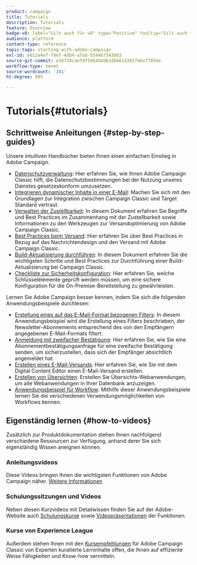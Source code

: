 ```yaml
---
product: campaign
title: Tutorials
description: Tutorials
feature: Overview
badge-v8: label="Gilt auch für v8" type="Positive" tooltip="Gilt auch für Campaign v8"
audience: platform
content-type: reference
topic-tags: starting-with-adobe-campaign
exl-id: e612a4e7-f4ef-4db4-afab-5544b73430d3
source-git-commit: e34718caefdf5db4ddd61db601420274be77054e
workflow-type: tm+mt
source-wordcount: '341'
ht-degree: 98%

---
```


# Tutorials{#tutorials}



## Schrittweise Anleitungen {#step-by-step-guides}

Unsere intuitiven Handbücher bieten Ihnen einen einfachen Einstieg in Adobe Campaign.

* [Datenschutzverwaltung](https://helpx.adobe.com/de/campaign/kb/acc-privacy.html): Hier erfahren Sie, wie Ihnen Adobe Campaign Classic hilft, die Datenschutzbestimmungen bei der Nutzung unseres Dienstes gesetzeskonform umzusetzen.
* [Integrieren dynamischer Inhalte in einer E-Mail](https://experienceleague.adobe.com/docs/campaign-classic/using/integrating-with-adobe-experience-cloud/adobe-target/inserting-a-dynamic-image.html?lang=de): Machen Sie sich mit den Grundlagen zur Integration zwischen Campaign Classic und Target Standard vertraut.
* [Verwalten der Zustellbarkeit](../../delivery/using/about-deliverability.md): In diesem Dokument erfahren Sie Begriffe und Best Practices im Zusammenhang mit der Zustellbarkeit sowie Informationen zu den Werkzeugen zur Versandoptimierung von Adobe Campaign Classic.
* [Best Practices beim Versand](../../delivery/using/delivery-best-practices.md): Hier erfahren Sie über Best Practices in Bezug auf das Nachrichtendesign und den Versand mit Adobe Campaign Classic.
* [Build-Aktualisierung durchführen](https://helpx.adobe.com/de/campaign/kb/acc-build-upgrade.html): In diesem Dokument erfahren Sie die wichtigsten Schritte und Best Practices zur Durchführung einer Build-Aktualisierung bei Campaign Classic.
* [Checkliste zur Sicherheitskonfiguration](https://helpx.adobe.com/de/campaign/kb/acc-security.html): Hier erfahren Sie, welche Schlüsselelemente geprüft werden müssen, um eine sichere Konfiguration für die On-Premise-Bereitstellung zu gewährleisten.

Lernen Sie Adobe Campaign besser kennen, indem Sie sich die folgenden Anwendungsbeispiele durchlesen:

* [Erstellung eines auf das E-Mail-Format bezogenen Filters](../../platform/using/use-case.md#creating-a-filter-on-the-email-format-of-subscribers): In diesem Anwendungsbeispiel wird die Erstellung eines Filters beschrieben, der Newsletter-Abonnements entsprechend des von den Empfängern angegebenen E-Mail-Formats filtert.
* [Anmeldung mit zweifacher Bestätigung](../../web/using/use-cases-web-forms.md#create-a-subscription--form-with-double-opt-in): Hier erfahren Sie, wie Sie eine Abonnementbestätigungsanfrage für eine zweifache Bestätigung senden, um sicherzustellen, dass sich der Empfänger absichtlich angemeldet hat.
* [Erstellen eines E-Mail-Versands](../../web/using/use-case-creating-an-email-delivery.md): Hier erfahren Sie, wie Sie mit dem Digital Content Editor einen E-Mail-Versand erstellen.
* [Erstellen von Übersichten](../../web/using/use-cases-creating-overviews.md): Erstellen Sie Übersichts-Webanwendungen, um alle Webanwendungen in Ihrer Datenbank anzuzeigen.
* [Anwendungsbeispiel für Workflow](../../workflow/using/about-workflow-use-cases.md): Mithilfe dieser Anwendungsbeispiele lernen Sie die verschiedenen Verwendungsmöglichkeiten von Workflows kennen.

## Eigenständig lernen {#how-to-videos}

Zusätzlich zur Produktdokumentation stehen Ihnen nachfolgend verschiedene Ressourcen zur Verfügung, anhand derer Sie sich eigenständig Wissen aneignen können.

### Anleitungsvideos

Diese Videos bringen Ihnen die wichtigsten Funktionen von Adobe Campaign näher. [Weitere Informationen](https://experienceleague.adobe.com/docs/campaign-classic-learn/tutorials/overview.html?lang=de)

### Schulungssitzungen und Videos

Neben diesen Kurzvideos mit Detailwissen finden Sie auf der Adobe-Website auch [Schulungskurse](https://learning.adobe.com/catalog.html) sowie [Videopräsentationen](https://www.adobe.com/training/video.html) der Funktionen.

### Kurse von Experience League

Außerdem stehen Ihnen mit den [Kursempfehlungen](https://experienceleague.adobe.com/?lang=de#dashboard/learning) für Adobe Campaign Classic von Experten kuratierte Lerninhalte offen, die Ihnen auf effiziente Weise Fähigkeiten und Know-how vermitteln.
